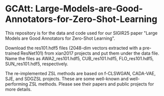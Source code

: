 # GCAtt: Large-Models-are-Good-Annotators-for-Zero-Shot-Learning

This repository is for the data and code used for our SIGIR25 paper "Large Models are Good Annotators for Zero-Shot Learning".

Download the res101.hdf5 files (2048-dim vectors extracted with a pre-trained ResNet101) from xian2017 projects and put them under the data file. Name the files as AWA2_res101.hdf5, CUB_res101.hdf5, FLO_res101.hdf5, SUN_res101.hdf5, respectively. 

The re-implemented ZSL methods are based on f-CLSWGAN, CADA-VAE, SJE, and SDGZSL projects. These are some well-known and well-performing ZSL methods. Please see their papers and public projects for more details.
